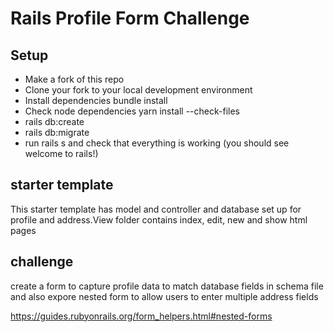 # Rails Profile Form Challenge
## Setup
* Make a fork of this repo
* Clone your fork to your local development environment
* Install dependencies bundle install
* Check node dependencies yarn install --check-files
* rails db:create
* rails db:migrate
* run rails s and check that everything is working (you should see welcome to rails!)

## starter template
This starter template has model and controller and database set up for profile and address.View folder contains index, edit, new and show html pages

## challenge
create a form to capture profile data to match database fields in schema file and also expore nested form to allow users to enter multiple address fields

https://guides.rubyonrails.org/form_helpers.html#nested-forms
